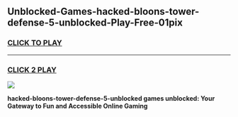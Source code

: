 
## Unblocked-Games-hacked-bloons-tower-defense-5-unblocked-Play-Free-01pix
<h3>
<a href="https://premium76.site?title=hacked-bloons-tower-defense-5-unblocked&ref=18A1">CLICK TO PLAY</a></h3>
<hr>

<h3>
<a href="https://premium76.site?title=hacked-bloons-tower-defense-5-unblocked&ref=18A1">CLICK 2 PLAY</a>
  
</h3>

<a href="https://premium76.site?title=hacked-bloons-tower-defense-5-unblocked&ref=18A1"><img src="https://clearcache.store/games.png"></a>


**hacked-bloons-tower-defense-5-unblocked games unblocked: Your Gateway to Fun and Accessible Online Gaming**
